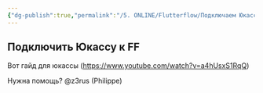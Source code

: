 ```yaml
---
{"dg-publish":true,"permalink":"/5. ONLINE/Flutterflow/Подключаем Юкассу/","created":"2024-10-23T09:37:04.002-03:00","updated":"2024-10-23T10:38:01.216-03:00"}
---
```



## Подключить Юкассу к FF
Вот гайд для юкассы  (https://www.youtube.com/watch?v=a4hUsxS1RqQ)

Нужна помощь?
@z3rus (Philippe)
